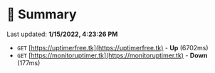 # 📖 Summary
Last updated: **1/15/2022, 4:23:26 PM**

- `GET` [https://uptimerfree.tk](https://uptimerfree.tk) - **Up** (6702ms)
- `GET` [https://monitoruptimer.tk](https://monitoruptimer.tk) - **Down** (177ms)
